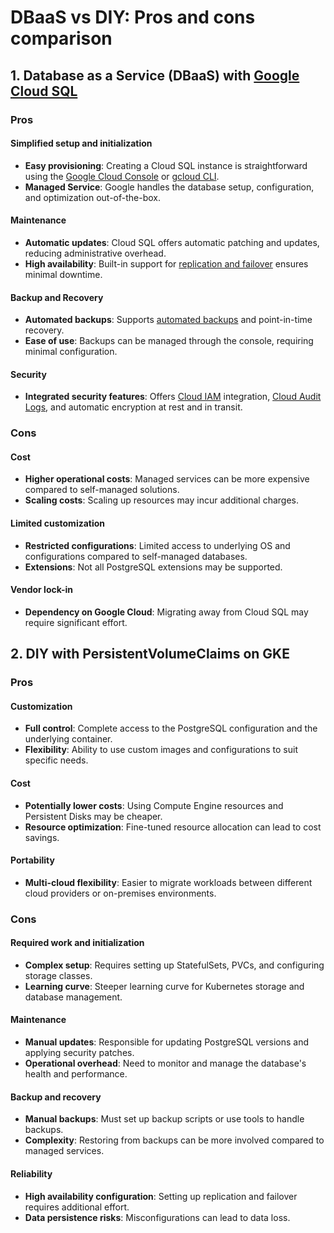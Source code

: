 # DBaaS vs DIY: Pros and cons comparison

## 1. Database as a Service (DBaaS) with [Google Cloud SQL](https://cloud.google.com/sql)

### Pros

#### Simplified setup and initialization

- **Easy provisioning**: Creating a Cloud SQL instance is straightforward using the [Google Cloud Console](https://console.cloud.google.com/sql/instances) or [gcloud CLI](https://cloud.google.com/sdk/gcloud/reference/sql).
- **Managed Service**: Google handles the database setup, configuration, and optimization out-of-the-box.

#### Maintenance

- **Automatic updates**: Cloud SQL offers automatic patching and updates, reducing administrative overhead.
- **High availability**: Built-in support for [replication and failover](https://cloud.google.com/sql/docs/postgres/replication) ensures minimal downtime.

#### Backup and Recovery

- **Automated backups**: Supports [automated backups](https://cloud.google.com/sql/docs/postgres/backup-recovery/backups) and point-in-time recovery.
- **Ease of use**: Backups can be managed through the console, requiring minimal configuration.

#### Security

- **Integrated security features**: Offers [Cloud IAM](https://cloud.google.com/iam) integration, [Cloud Audit Logs](https://cloud.google.com/logging/docs/audit), and automatic encryption at rest and in transit.

### Cons

#### Cost

- **Higher operational costs**: Managed services can be more expensive compared to self-managed solutions.
- **Scaling costs**: Scaling up resources may incur additional charges.

#### Limited customization

- **Restricted configurations**: Limited access to underlying OS and configurations compared to self-managed databases.
- **Extensions**: Not all PostgreSQL extensions may be supported.

#### Vendor lock-in

- **Dependency on Google Cloud**: Migrating away from Cloud SQL may require significant effort.

## 2. DIY with PersistentVolumeClaims on GKE

### Pros

#### Customization

- **Full control**: Complete access to the PostgreSQL configuration and the underlying container.
- **Flexibility**: Ability to use custom images and configurations to suit specific needs.

#### Cost

- **Potentially lower costs**: Using Compute Engine resources and Persistent Disks may be cheaper.
- **Resource optimization**: Fine-tuned resource allocation can lead to cost savings.

#### Portability

- **Multi-cloud flexibility**: Easier to migrate workloads between different cloud providers or on-premises environments.

### Cons

#### Required work and initialization

- **Complex setup**: Requires setting up StatefulSets, PVCs, and configuring storage classes.
- **Learning curve**: Steeper learning curve for Kubernetes storage and database management.

#### Maintenance

- **Manual updates**: Responsible for updating PostgreSQL versions and applying security patches.
- **Operational overhead**: Need to monitor and manage the database's health and performance.

#### Backup and recovery

- **Manual backups**: Must set up backup scripts or use tools to handle backups.
- **Complexity**: Restoring from backups can be more involved compared to managed services.

#### Reliability

- **High availability configuration**: Setting up replication and failover requires additional effort.
- **Data persistence risks**: Misconfigurations can lead to data loss.
